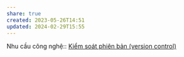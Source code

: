 ```yaml
---
share: true
created: 2023-05-26T14:51
updated: 2024-02-29T15:55
---
```

Nhu cầu công nghệ:: [Kiểm soát phiên bản (version control)](../../Nhu%20c%E1%BA%A7u%20c%C3%B4ng%20ngh%E1%BB%87/Ki%E1%BB%83m%20so%C3%A1t%20phi%C3%AAn%20b%E1%BA%A3n%20(version%20control).md)